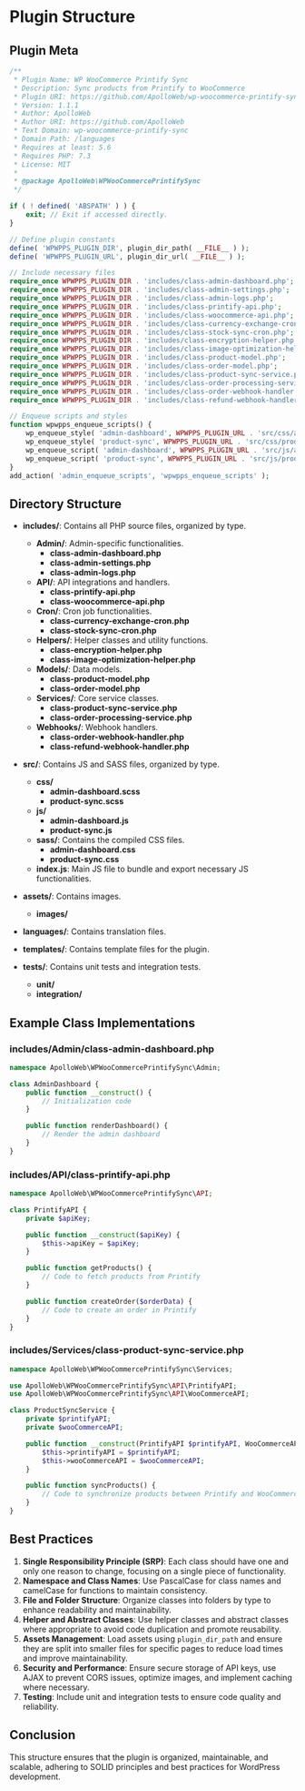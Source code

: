 # Plugin Structure

## Plugin Meta
```php name=wp-woocommerce-printify-sync.php
/**
 * Plugin Name: WP WooCommerce Printify Sync
 * Description: Sync products from Printify to WooCommerce
 * Plugin URI: https://github.com/ApolloWeb/wp-woocommerce-printify-sync
 * Version: 1.1.1
 * Author: ApolloWeb
 * Author URI: https://github.com/ApolloWeb
 * Text Domain: wp-woocommerce-printify-sync
 * Domain Path: /languages
 * Requires at least: 5.6
 * Requires PHP: 7.3
 * License: MIT
 *
 * @package ApolloWeb\WPWooCommercePrintifySync
 */

if ( ! defined( 'ABSPATH' ) ) {
    exit; // Exit if accessed directly.
}

// Define plugin constants
define( 'WPWPPS_PLUGIN_DIR', plugin_dir_path( __FILE__ ) );
define( 'WPWPPS_PLUGIN_URL', plugin_dir_url( __FILE__ ) );

// Include necessary files
require_once WPWPPS_PLUGIN_DIR . 'includes/class-admin-dashboard.php';
require_once WPWPPS_PLUGIN_DIR . 'includes/class-admin-settings.php';
require_once WPWPPS_PLUGIN_DIR . 'includes/class-admin-logs.php';
require_once WPWPPS_PLUGIN_DIR . 'includes/class-printify-api.php';
require_once WPWPPS_PLUGIN_DIR . 'includes/class-woocommerce-api.php';
require_once WPWPPS_PLUGIN_DIR . 'includes/class-currency-exchange-cron.php';
require_once WPWPPS_PLUGIN_DIR . 'includes/class-stock-sync-cron.php';
require_once WPWPPS_PLUGIN_DIR . 'includes/class-encryption-helper.php';
require_once WPWPPS_PLUGIN_DIR . 'includes/class-image-optimization-helper.php';
require_once WPWPPS_PLUGIN_DIR . 'includes/class-product-model.php';
require_once WPWPPS_PLUGIN_DIR . 'includes/class-order-model.php';
require_once WPWPPS_PLUGIN_DIR . 'includes/class-product-sync-service.php';
require_once WPWPPS_PLUGIN_DIR . 'includes/class-order-processing-service.php';
require_once WPWPPS_PLUGIN_DIR . 'includes/class-order-webhook-handler.php';
require_once WPWPPS_PLUGIN_DIR . 'includes/class-refund-webhook-handler.php';

// Enqueue scripts and styles
function wpwpps_enqueue_scripts() {
    wp_enqueue_style( 'admin-dashboard', WPWPPS_PLUGIN_URL . 'src/css/admin-dashboard.css' );
    wp_enqueue_style( 'product-sync', WPWPPS_PLUGIN_URL . 'src/css/product-sync.css' );
    wp_enqueue_script( 'admin-dashboard', WPWPPS_PLUGIN_URL . 'src/js/admin-dashboard.js', array( 'jquery' ), false, true );
    wp_enqueue_script( 'product-sync', WPWPPS_PLUGIN_URL . 'src/js/product-sync.js', array( 'jquery' ), false, true );
}
add_action( 'admin_enqueue_scripts', 'wpwpps_enqueue_scripts' );
```

## Directory Structure

- **includes/**: Contains all PHP source files, organized by type.
  - **Admin/**: Admin-specific functionalities.
    - **class-admin-dashboard.php**
    - **class-admin-settings.php**
    - **class-admin-logs.php**
  - **API/**: API integrations and handlers.
    - **class-printify-api.php**
    - **class-woocommerce-api.php**
  - **Cron/**: Cron job functionalities.
    - **class-currency-exchange-cron.php**
    - **class-stock-sync-cron.php**
  - **Helpers/**: Helper classes and utility functions.
    - **class-encryption-helper.php**
    - **class-image-optimization-helper.php**
  - **Models/**: Data models.
    - **class-product-model.php**
    - **class-order-model.php**
  - **Services/**: Core service classes.
    - **class-product-sync-service.php**
    - **class-order-processing-service.php**
  - **Webhooks/**: Webhook handlers.
    - **class-order-webhook-handler.php**
    - **class-refund-webhook-handler.php**

- **src/**: Contains JS and SASS files, organized by type.
  - **css/**
    - **admin-dashboard.scss**
    - **product-sync.scss**
  - **js/**
    - **admin-dashboard.js**
    - **product-sync.js**
  - **sass/**: Contains the compiled CSS files.
    - **admin-dashboard.css**
    - **product-sync.css**
  - **index.js**: Main JS file to bundle and export necessary JS functionalities.

- **assets/**: Contains images.
  - **images/**

- **languages/**: Contains translation files.

- **templates/**: Contains template files for the plugin.

- **tests/**: Contains unit tests and integration tests.
  - **unit/**
  - **integration/**

## Example Class Implementations

### includes/Admin/class-admin-dashboard.php
```php name=includes/Admin/class-admin-dashboard.php
namespace ApolloWeb\WPWooCommercePrintifySync\Admin;

class AdminDashboard {
    public function __construct() {
        // Initialization code
    }

    public function renderDashboard() {
        // Render the admin dashboard
    }
}
```

### includes/API/class-printify-api.php
```php name=includes/API/class-printify-api.php
namespace ApolloWeb\WPWooCommercePrintifySync\API;

class PrintifyAPI {
    private $apiKey;

    public function __construct($apiKey) {
        $this->apiKey = $apiKey;
    }

    public function getProducts() {
        // Code to fetch products from Printify
    }

    public function createOrder($orderData) {
        // Code to create an order in Printify
    }
}
```

### includes/Services/class-product-sync-service.php
```php name=includes/Services/class-product-sync-service.php
namespace ApolloWeb\WPWooCommercePrintifySync\Services;

use ApolloWeb\WPWooCommercePrintifySync\API\PrintifyAPI;
use ApolloWeb\WPWooCommercePrintifySync\API\WooCommerceAPI;

class ProductSyncService {
    private $printifyAPI;
    private $wooCommerceAPI;

    public function __construct(PrintifyAPI $printifyAPI, WooCommerceAPI $wooCommerceAPI) {
        $this->printifyAPI = $printifyAPI;
        $this->wooCommerceAPI = $wooCommerceAPI;
    }

    public function syncProducts() {
        // Code to synchronize products between Printify and WooCommerce
    }
}
```

## Best Practices

1. **Single Responsibility Principle (SRP)**: Each class should have one and only one reason to change, focusing on a single piece of functionality.
2. **Namespace and Class Names**: Use PascalCase for class names and camelCase for functions to maintain consistency.
3. **File and Folder Structure**: Organize classes into folders by type to enhance readability and maintainability.
4. **Helper and Abstract Classes**: Use helper classes and abstract classes where appropriate to avoid code duplication and promote reusability.
5. **Assets Management**: Load assets using `plugin_dir_path` and ensure they are split into smaller files for specific pages to reduce load times and improve maintainability.
6. **Security and Performance**: Ensure secure storage of API keys, use AJAX to prevent CORS issues, optimize images, and implement caching where necessary.
7. **Testing**: Include unit and integration tests to ensure code quality and reliability.

## Conclusion

This structure ensures that the plugin is organized, maintainable, and scalable, adhering to SOLID principles and best practices for WordPress development.